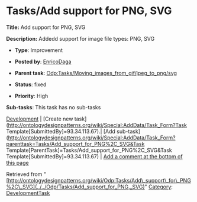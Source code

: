 #  Tasks/Add support for PNG, SVG


__Title:__ Add support for PNG, SVG


__Description:__ Addedd support for image file types: PNG, SVG 


  





* __Type__: Improvement
* __Posted by__: [EnricoDaga](../../User/EnricoDaga "User:EnricoDaga")
* __Parent task__: [Odp:Tasks/Moving\_images\_from\_gif/jpeg\_to\_png/svg](../../Odp/Tasks/Moving_images_from_gif/jpeg_to_png/svg "Odp:Tasks/Moving images from gif/jpeg to png/svg")
* __Status__: fixed


* __Priority__: High




__Sub-tasks__:
This task has no sub-tasks




[Development](../../Odp/Development "Odp:Development") | [Create new task](http://ontologydesignpatterns.org/wiki/Special:AddData/Task_Form?Task Template[SubmittedBy]=93.34.113.67).| [Add sub-task](http://ontologydesignpatterns.org/wiki/Special:AddData/Task_Form?parenttask=Tasks/Add_support_for_PNG%2C_SVG&Task Template[ParentTask]=Tasks/Add_support_for_PNG%2C_SVG&Task Template[SubmittedBy]=93.34.113.67) | [Add a comment at the bottom of this page](../index.php@title=Odp%253AAdd_comment&target=Odp%253ATasks%252F../../Odp/Tasks/Add_support_for_PNG,_SVG#New_comment "http://ontologydesignpatterns.org/wiki/index.php?title=Odp:Add_comment&target=Odp:Tasks/Add_support_for_PNG%2C_SVG#New_comment")


Retrieved from "[http://ontologydesignpatterns.org/wiki/Odp:Tasks/Add\_support\_for\_PNG%2C\_SVG](../../Odp/Tasks/Add_support_for_PNG,_SVG)"
 [Category](http://ontologydesignpatterns.org/wiki/Special:Categories "Special:Categories"): [DevelopmentTask](../../Category/DevelopmentTask "Category:DevelopmentTask")